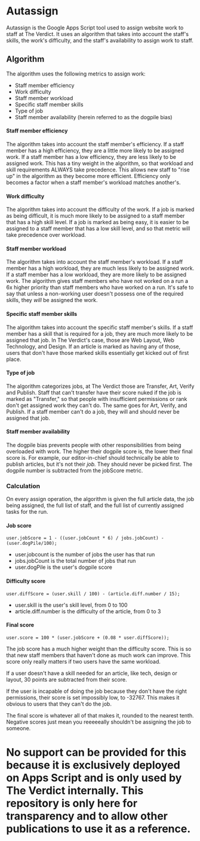 # Autassign
Autassign is the Google Apps Script tool used to assign website work to staff at The Verdict. It uses an algorithm that takes into account the staff's skills, the work's difficulty, and the staff's availability to assign work to staff. 

## Algorithm
The algorithm uses the following metrics to assign work:
- Staff member efficiency
- Work difficulty
- Staff member workload
- Specific staff member skills
- Type of job
- Staff member availability (herein referred to as the dogpile bias)

#### Staff member efficiency
The algorithm takes into account the staff member's efficiency. If a staff member has a high efficiency, they are a little more likely to be assigned work. If a staff member has a low efficiency, they are less likely to be assigned work. This has a tiny weight in the algorithm, so that workload and skill requirements ALWAYS take precedence. This allows new staff to "rise up" in the algorithm as they become more efficient. Efficiency only becomes a factor when a staff member's workload matches another's.

#### Work difficulty
The algorithm takes into account the difficulty of the work. If a job is marked as being difficult, it is much more likely to be assigned to a staff member that has a high skill level. If a job is marked as being easy, it is easier to be assigned to a staff member that has a low skill level, and so that metric will take precedence over workload.

#### Staff member workload
The algorithm takes into account the staff member's workload. If a staff member has a high workload, they are much less likely to be assigned work. If a staff member has a low workload, they are more likely to be assigned work. The algorithm gives staff members who have not worked on a run a 6x higher priority than staff members who have worked on a run. It's safe to say that unless a non-working user doesn't possess one of the required skills, they *will* be assigned the work.

#### Specific staff member skills
The algorithm takes into account the specific staff member's skills. If a staff member has a skill that is required for a job, they are much more likely to be assigned that job. In The Verdict's case, those are Web Layout, Web Technology, and Design. If an article is marked as having any of those, users that don't have those marked skills essentially get kicked out of first place.

#### Type of job
The algorithm categorizes jobs, at The Verdict those are Transfer, Art, Verify and Publish. Staff that can't transfer have their score nuked if the job is marked as "Transfer," so that people with insufficient permissions or rank don't get assigned work they can't do. The same goes for Art, Verify, and Publish. If a staff member can't do a job, they will and should never be assigned that job.

#### Staff member availability
The dogpile bias prevents people with other responsibilities from being overloaded with work. The higher their dogpile score is, the lower their final score is. For example, our editor-in-chief should technically be able to publish articles, but it's not their *job.* They should never be picked first. The dogpile number is subtracted from the jobScore metric.

### Calculation
On every assign operation, the algorithm is given the full article data, the job being assigned, the full list of staff, and the full list of currently assigned tasks for the run.

#### Job score
`user.jobScore = 1 - ((user.jobCount * 6) / jobs.jobCount) - (user.dogPile/100);`

* user.jobcount is the number of jobs the user has that run
* jobs.jobCount is the total number of jobs that run
* user.dogPile is the user's dogpile score

#### Difficulty score
`user.diffScore = (user.skill / 100) - (article.diff.number / 15);`

* user.skill is the user's skill level, from 0 to 100
* article.diff.number is the difficulty of the article, from 0 to 3

#### Final score
`user.score = 100 * (user.jobScore + (0.08 * user.diffScore));`

The job score has a much higher weight than the difficulty score. This is so that new staff members that haven't done as much work can improve. This score only really matters if two users have the same workload.

If a user doesn't have a skill needed for an article, like tech, design or layout, 30 points are subtracted from their score.

If the user is incapable of doing the job because they don't have the right permissions, their score is set impossibly low, to -32767. This makes it obvious to users that they can't do the job.

The final score is whatever all of that makes it, rounded to the nearest tenth. Negative scores just mean you reeeeeally shouldn't be assigning the job to someone.

# No support can be provided for this because it is exclusively deployed on Apps Script and is only used by The Verdict internally. This repository is only here for transparency and to allow other publications to use it as a reference.